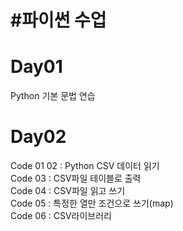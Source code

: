 #파이썬 수업
========================
Day01
========================
Python 기본 문법 연습

Day02
========================
Code 01 02 : Python CSV 데이터 읽기  
Code 03 : CSV파일 테이블로 출력  
Code 04 : CSV파일 읽고 쓰기  
Code 05 : 특정한 열만 조건으로 쓰기(map)  
Code 06 : CSV라이브러리  
